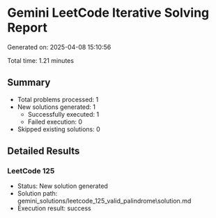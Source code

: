 # Gemini LeetCode Iterative Solving Report

Generated on: 2025-04-08 15:10:56

Total time: 1.21 minutes

## Summary

- Total problems processed: 1
- New solutions generated: 1
  - Successfully executed: 1
  - Failed execution: 0
- Skipped existing solutions: 0

## Detailed Results

### LeetCode 125

- Status: New solution generated
- Solution path: gemini_solutions/leetcode_125_valid_palindrome\solution.md
- Execution result: success

